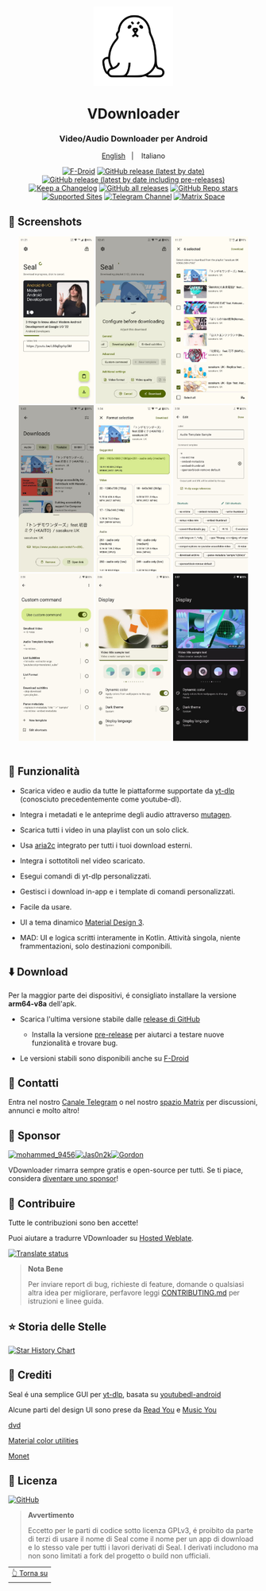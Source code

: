 <div align="center">

<img width="" src="fastlane/metadata/android/en-US/images/icon.png"  width=160 height=160  align="center">

# VDownloader

### Video/Audio Downloader per Android

<p align="center">
<a href="https://github.com/JunkFood02/Seal/blob/main/README.md">English</a>
&nbsp;&nbsp;| &nbsp;&nbsp;
Italiano
</p>


[![F-Droid](https://img.shields.io/f-droid/v/vdownloader?color=b4eb12&label=F-Droid&logo=fdroid&logoColor=1f78d2)](https://f-droid.org/en/packages/vdownloader)
[![GitHub release (latest by date)](https://img.shields.io/github/v/release/JunkFood02/Seal?color=black&label=Stable&logo=github)](https://github.com/JunkFood02/Seal/releases/latest/)
[![GitHub release (latest by date including pre-releases)](https://img.shields.io/github/v/release/JunkFood02/Seal?include_prereleases&label=Preview&logo=Github)](https://github.com/JunkFood02/Seal/releases/)
[![Keep a Changelog](https://img.shields.io/badge/Changelog-lightgray?style=flat&color=gray&logo=keep-a-changelog)](https://github.com/JunkFood02/Seal/blob/main/CHANGELOG.md)
[![GitHub all releases](https://img.shields.io/github/downloads/JunkFood02/Seal/total?label=Downloads&logo=github)](https://github.com/JunkFood02/Seal/releases/)
[![GitHub Repo stars](https://img.shields.io/github/stars/JunkFood02/Seal?color=informational&label=Stars)](https://github.com/JunkFood02/Seal/stargazers)
[![Supported Sites](https://img.shields.io/badge/Supported-Sites-9cf.svg?style=flat)](https://github.com/yt-dlp/yt-dlp/blob/master/supportedsites.md)
[![Telegram Channel](https://img.shields.io/badge/Telegram-Seal-blue?style=flat&logo=telegram)](https://t.me/seal_app)
[![Matrix Space](https://img.shields.io/badge/Matrix-Seal-Black?style=flat&color=black&logo=matrix)](https://matrix.to/#/#seal-space:matrix.org)


<div align="left">

## 📱 Screenshots

<div align="center">
<div>
<img src="/fastlane/metadata/android/en-US/images/phoneScreenshots/1.jpg" width="30%" />
<img src="/fastlane/metadata/android/en-US/images/phoneScreenshots/2.jpg" width="30%" />
<img src="/fastlane/metadata/android/en-US/images/phoneScreenshots/3.jpg" width="30%" />
<img src="/fastlane/metadata/android/en-US/images/phoneScreenshots/4.jpg" width="30%" />
<img src="/fastlane/metadata/android/en-US/images/phoneScreenshots/5.jpg" width="30%" />
<img src="/fastlane/metadata/android/en-US/images/phoneScreenshots/6.jpg" width="30%" />
<img src="/fastlane/metadata/android/en-US/images/phoneScreenshots/7.jpg" width="30%" />
<img src="/fastlane/metadata/android/en-US/images/phoneScreenshots/8.jpg" width="30%" />
<img src="/fastlane/metadata/android/en-US/images/phoneScreenshots/9.jpg" width="30%" />
</div>
</div>

<br>

## 📖 Funzionalità

- Scarica video e audio da tutte le piattaforme supportate da [yt-dlp](https://github.com/yt-dlp/yt-dlp) (conosciuto precedentemente come youtube-dl).

- Integra i metadati e le anteprime degli audio attraverso [mutagen](https://github.com/quodlibet/mutagen).

- Scarica tutti i video in una playlist con un solo click.

- Usa [aria2c](https://github.com/aria2/aria2) integrato per tutti i tuoi download esterni.

- Integra i sottotitoli nel video scaricato.

- Esegui comandi di yt-dlp personalizzati.

- Gestisci i download in-app e i template di comandi personalizzati.

- Facile da usare.

- UI a tema dinamico [Material Design 3](https://m3.material.io/).

- MAD: UI e logica scritti interamente in Kotlin. Attività singola, niente frammentazioni, solo destinazioni componibili.



## ⬇️ Download

Per la maggior parte dei dispositivi, é consigliato installare la versione **arm64-v8a** dell'apk.

- Scarica l'ultima versione stabile dalle [release di GitHub](https://github.com/JunkFood02/Seal/releases/latest)
  - Installa la versione [pre-release](https://github.com/JunkFood02/Seal/releases/) per aiutarci a testare nuove funzionalità e trovare bug.

- Le versioni stabili sono disponibili anche su [F-Droid](https://f-droid.org/packages/vdownloader/)

<!-- [<img src="https://fdroid.gitlab.io/artwork/badge/get-it-on.png"
     alt="Get it on F-Droid"
     height="70">](https://f-droid.org/packages/vdownloader/) -->

## 💬 Contatti

Entra nel nostro [Canale Telegram](https://t.me/seal_app) o nel nostro [spazio Matrix](https://matrix.to/#/#seal-space:matrix.org) per discussioni, annunci e molto altro!

## 💖 Sponsor

<p><!-- sponsors --><a href="https://github.com/Marco-9456"><img src="https://github.com/Marco-9456.png" width="60px" alt="mohammed_9456" /></a><a href="https://github.com/Jas0n2k"><img src="https://github.com/Jas0n2k.png" width="60px" alt="Jas0n2k" /></a><a href="https://github.com/4kaimar"><img src="https://github.com/4kaimar.png" width="60px" alt="" /></a><a href="https://github.com/gordongw"><img src="https://github.com/gordongw.png" width="60px" alt="Gordon" /></a><!-- sponsors --></p>


VDownloader rimarra sempre gratis e open-source per tutti. Se ti piace, considera [diventare uno sponsor](https://github.com/sponsors/JunkFood02)!

## 🤝 Contribuire

Tutte le contribuzioni sono ben accette!

Puoi aiutare a tradurre VDownloader su [Hosted Weblate](https://hosted.weblate.org/projects/seal/).
	
[![Translate status](https://hosted.weblate.org/widgets/seal/-/strings/multi-auto.svg)](https://hosted.weblate.org/engage/seal/)
	
>**Nota Bene**
>
>Per inviare report di bug, richieste di feature, domande o qualsiasi altra idea per migliorare, perfavore leggi [CONTRIBUTING.md](https://github.com/JunkFood02/Seal/blob/main/CONTRIBUTING.md) per istruzioni e linee guida.

## ⭐️ Storia delle Stelle

[![Star History Chart](https://api.star-history.com/svg?repos=JunkFood02/Seal&type=Timeline)](https://star-history.com/#JunkFood02/Seal&Timeline)


## 🧱 Crediti

Seal é una semplice GUI per [yt-dlp](https://github.com/yt-dlp/yt-dlp), basata su [youtubedl-android](https://github.com/yausername/youtubedl-android)

Alcune parti del design UI sono prese da [Read You](https://github.com/Ashinch/ReadYou) e [Music You](https://github.com/Kyant0/MusicYou)

[dvd](https://github.com/yausername/dvd)

[Material color utilities](https://github.com/material-foundation/material-color-utilities)

[Monet](https://github.com/Kyant0/Monet)

## 📃 Licenza

[![GitHub](https://img.shields.io/github/license/JunkFood02/Seal?style=for-the-badge)](https://github.com/JunkFood02/Seal/blob/main/LICENSE)

>**Avvertimento**
>
>Eccetto per le parti di codice sotto licenza GPLv3, é proibito da parte di terzi di usare il nome di Seal come il nome per un app di download e lo stesso vale per tutti i lavori derivati di Seal.
>I derivati includono ma non sono limitati a fork del progetto o build non ufficiali.

<div align="right">
<table><td>
<a href="#start-of-content">👆 Torna su</a>
</td></table>
</div>
